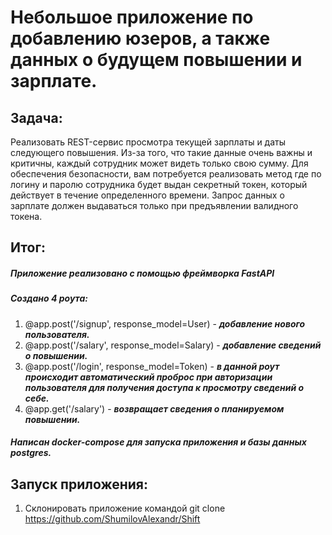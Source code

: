 # Небольшое приложение по добавлению юзеров, а также данных о будущем повышении и зарплате.

## Задача:
Реализовать REST-сервис просмотра текущей зарплаты и даты следующего
повышения. Из-за того, что такие данные очень важны и критичны, каждый
сотрудник может видеть только свою сумму. Для обеспечения безопасности, вам
потребуется реализовать метод где по логину и паролю сотрудника будет выдан
секретный токен, который действует в течение определенного времени. Запрос
данных о зарплате должен выдаваться только при предъявлении валидного токена.

## Итог:
##### Приложение реализовано с помощью фреймворка FastAPI
##### Создано 4 роута: 
1) @app.post('/signup', response_model=User) - ***добавление нового 
   пользователя.***
2) @app.post('/salary', response_model=Salary) - ***добавление сведений о 
   повышении.***
3) @app.post('/login', response_model=Token) - ***в данной роут происходит 
   автоматический проброс при авторизации пользователя для получения 
   доступа к просмотру сведений о себе.***
4) @app.get('/salary') - ***возвращает сведения о планируемом повышении.***

##### Написан docker-compose для запуска приложения и базы данных postgres.

## Запуск приложения:
1) Склонировать приложение командой git clone https://github.com/ShumilovAlexandr/Shift